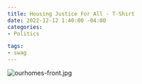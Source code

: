 ```yaml
---
title: Housing Justice For All - T-Shirt
date: 2022-12-12 1:40:00 -04:00
categories:
- Politics

tags:
- swag
---
```


![ourhomes-front.jpg](/uploads/ourhomes-front.jpg)